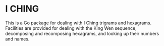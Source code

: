 # I CHING

This is a Go package for dealing with I Ching trigrams and hexagrams.
Facilities are provided for dealing with the King Wen sequence,
decomposing and recomposing hexagrams, and looking up their numbers
and names.

